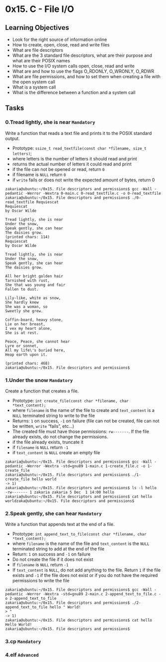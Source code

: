 # 0x15. C - File I/O

## Learning Objectives

- Look for the right source of information online
- How to create, open, close, read and write files
- What are file descriptors
- What are the 3 standard file descriptors, what are their purpose and what are their POSIX names
- How to use the I/O system calls open, close, read and write
- What are and how to use the flags O_RDONLY, O_WRONLY, O_RDWR
- What are file permissions, and how to set them when creating a file with the open system call
- What is a system call
- What is the difference between a function and a system call

## Tasks

### 0.Tread lightly, she is near `Mandatory`

Write a function that reads a text file and prints it to the POSIX standard output.

- Prototype: `ssize_t read_textfile(const char *filename, size_t letters)`; 
- where letters is the number of letters it should read and print 
- returns the actual number of letters it could read and print 
- if the file can not be opened or read, return `0` 
- if filename is `NULL` return `0` 
- if `write` fails or does not write the expected amount of bytes, return 0

```shell
zakaria@ubuntu:~/0x15. File descriptors and permissions$ gcc -Wall -pedantic -Werror -Wextra 0-main.c 0-read_textfile.c -o 0-read_textfile
zakaria@ubuntu:~/0x15. File descriptors and permissions$ ./0-read_textfile Requiescat
Requiescat
by Oscar Wilde

Tread lightly, she is near
Under the snow,
Speak gently, she can hear
The daisies grow.
(printed chars: 114)
Requiescat
by Oscar Wilde

Tread lightly, she is near
Under the snow,
Speak gently, she can hear
The daisies grow.

All her bright golden hair
Tarnished with rust,
She that was young and fair
Fallen to dust.

Lily-like, white as snow,
She hardly knew
She was a woman, so
Sweetly she grew.

Coffin-board, heavy stone,
Lie on her breast,
I vex my heart alone,
She is at rest.

Peace, Peace, she cannot hear
Lyre or sonnet,
All my life\'s buried here,
Heap earth upon it.

(printed chars: 468)
zakaria@ubuntu:~/0x15. File descriptors and permissions$
```

### 1.Under the snow `Mandatory`

Create a function that creates a file.

- Prototype: `int create_file(const char *filename, char *text_content);`
- where `filename` is the name of the file to create and `text_content` is a `NULL` terminated string to write to the file
- Returns: `1` on success, `-1` on failure (file can not be created, file can not be written, `write` “fails”, etc…)
- The created file must have those permissions: `rw-------`. If the file already exists, do not change the permissions.
- if the file already exists, truncate it
- if `filename` is `NULL` return `-1`
- if `text_content` is `NULL` create an empty file

```shell
zakaria@ubuntu:~/0x15. File descriptors and permissions$ gcc -Wall -pedantic -Werror -Wextra -std=gnu89 1-main.c 1-create_file.c -o 1-create_file
zakaria@ubuntu:~/0x15. File descriptors and permissions$ ./1-create_file hello world
-> 1)
zakaria@ubuntu:~/0x15. File descriptors and permissions$ ls -l hello
-rw------- 1 zakaria zakaria 5 Dec  1 14:00 hello
zakaria@ubuntu:~/0x15. File descriptors and permissions$ cat hello
worldzaka@ubuntu:~/0x15. File descriptors and permissions$
```

### 2.Speak gently, she can hear `Mandatory`

Write a function that appends text at the end of a file.

- Prototype: `int append_text_to_file(const char *filename, char *text_content);`
- where `filename` is the name of the file and `text_content` is the `NULL` terminated string to add at the end of the file
- Return: `1` on success and `-1` on failure
- Do not create the file if it does not exist
- If `filename` is `NULL` return `-1`
- If `text_content` is `NULL`, do not add anything to the file. Return `1` if the file exists and `-1` if the file does not exist or if you do not have the required permissions to write the file

```shell
zakaria@ubuntu:~/0x15. File descriptors and permissions$ gcc -Wall -pedantic -Werror -Wextra -std=gnu89 2-main.c 2-append_text_to_file.c -o 2-append_text_to_file
zakaria@ubuntu:~/0x15. File descriptors and permissions$ ./2-append_text_to_file hello " World!
> "
-> 1)
zakaria@ubuntu:~/0x15. File descriptors and permissions$ cat hello
Hello World!
zakaria@ubuntu:~/0x15. File descriptors and permissions$
```

### 3.cp `Mandatory`


### 4.elf `Advanced`


